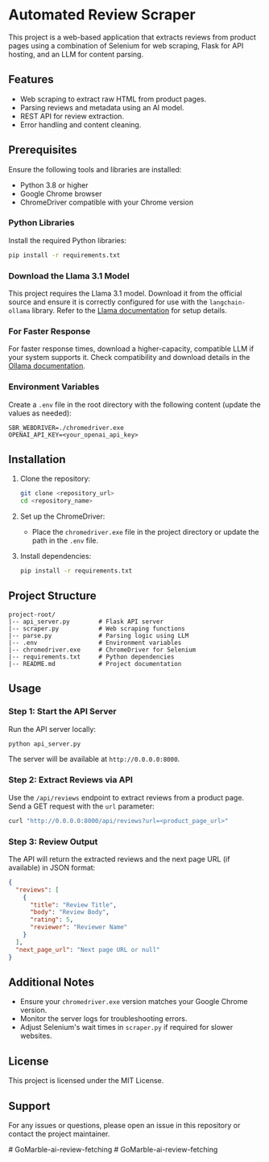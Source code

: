 # Automated Review Scraper

This project is a web-based application that extracts reviews from product pages using a combination of Selenium for web scraping, Flask for API hosting, and an LLM for content parsing.

## Features

- Web scraping to extract raw HTML from product pages.
- Parsing reviews and metadata using an AI model.
- REST API for review extraction.
- Error handling and content cleaning.

## Prerequisites

Ensure the following tools and libraries are installed:

- Python 3.8 or higher
- Google Chrome browser
- ChromeDriver compatible with your Chrome version

### Python Libraries

Install the required Python libraries:

```bash
pip install -r requirements.txt
```

### Download the Llama 3.1 Model

This project requires the Llama 3.1 model. Download it from the official source and ensure it is correctly configured for use with the `langchain-ollama` library. Refer to the [Llama documentation](https://ollama.ai) for setup details.

### For Faster Response

For faster response times, download a higher-capacity, compatible LLM if your system supports it. Check compatibility and download details in the [Ollama documentation](https://ollama.ai).

### Environment Variables

Create a `.env` file in the root directory with the following content (update the values as needed):

```
SBR_WEBDRIVER=./chromedriver.exe
OPENAI_API_KEY=<your_openai_api_key>
```

## Installation

1. Clone the repository:

   ```bash
   git clone <repository_url>
   cd <repository_name>
   ```

2. Set up the ChromeDriver:

   - Place the `chromedriver.exe` file in the project directory or update the path in the `.env` file.

3. Install dependencies:

   ```bash
   pip install -r requirements.txt
   ```

## Project Structure

```
project-root/
|-- api_server.py        # Flask API server
|-- scraper.py           # Web scraping functions
|-- parse.py             # Parsing logic using LLM
|-- .env                 # Environment variables
|-- chromedriver.exe     # ChromeDriver for Selenium
|-- requirements.txt     # Python dependencies
|-- README.md            # Project documentation
```

## Usage

### Step 1: Start the API Server

Run the API server locally:

```bash
python api_server.py
```

The server will be available at `http://0.0.0.0:8000`.

### Step 2: Extract Reviews via API

Use the `/api/reviews` endpoint to extract reviews from a product page. Send a GET request with the `url` parameter:

```bash
curl "http://0.0.0.0:8000/api/reviews?url=<product_page_url>"
```

### Step 3: Review Output

The API will return the extracted reviews and the next page URL (if available) in JSON format:

```json
{
  "reviews": [
    {
      "title": "Review Title",
      "body": "Review Body",
      "rating": 5,
      "reviewer": "Reviewer Name"
    }
  ],
  "next_page_url": "Next page URL or null"
}
```

## Additional Notes

- Ensure your `chromedriver.exe` version matches your Google Chrome version.
- Monitor the server logs for troubleshooting errors.
- Adjust Selenium's wait times in `scraper.py` if required for slower websites.

## License

This project is licensed under the MIT License.

## Support

For any issues or questions, please open an issue in this repository or contact the project maintainer.

#   G o M a r b l e - a i - r e v i e w - f e t c h i n g  
 #   G o M a r b l e - a i - r e v i e w - f e t c h i n g  
 